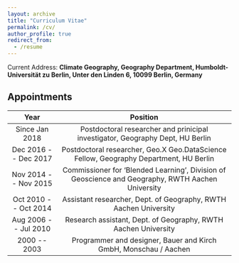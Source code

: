 ```yaml
---
layout: archive
title: "Curriculum Vitae"
permalink: /cv/
author_profile: true
redirect_from:
  - /resume
---
```


Current Address: **Climate Geography, Geography Department, Humboldt-Universität zu Berlin,
Unter den Linden 6, 10099 Berlin, Germany**


## Appointments

| Year | Position |
|:----:|:--------:|
| Since Jan 2018 | Postdoctoral researcher and prinicipal investigator, Geography Dept, HU Berlin  |
| Dec 2016 -- Dec 2017 | Postdoctoral researcher, Geo.X Geo.DataScience Fellow, Geography Department, HU Berlin |
| Nov 2014 -- Nov 2015 | Commissioner for ‘Blended Learning’, Division of Geoscience and Geography, RWTH Aachen University |
| Oct 2010 -- Oct 2014 | Assistant researcher, Dept. of Geography, RWTH Aachen University |
| Aug 2006 -- Jul 2010 | Research assistant, Dept. of Geography, RWTH Aachen University |
| 2000 -- 2003 | Programmer and designer, Bauer and Kirch GmbH, Monschau / Aachen |

 

